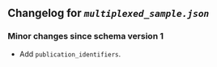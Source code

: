 ## Changelog for *`multiplexed_sample.json`*

### Minor changes since schema version 1

* Add `publication_identifiers`.
